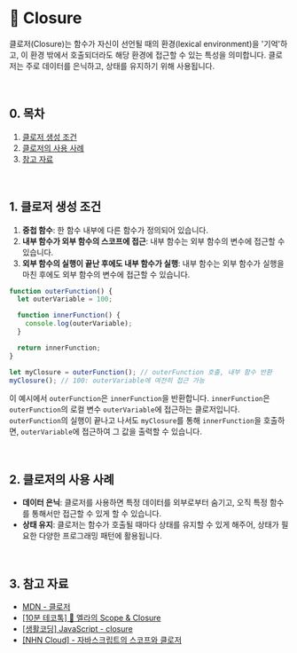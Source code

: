 # 📒 Closure

클로저(Closure)는 함수가 자신이 선언될 때의 환경(lexical environment)을 '기억'하고, 이 환경 밖에서 호출되더라도 해당 환경에 접근할 수 있는 특성을 의미합니다. 클로저는 주로 데이터를 은닉하고, 상태를 유지하기 위해 사용됩니다.

<br/>

## 0. 목차

<!-- no toc -->
1. [클로저 생성 조건](#1-클로저-생성-조건)
2. [클로저의 사용 사례](#2-클로저의-사용-사례)
3. [참고 자료](#3-참고-자료)

<br/>

## 1. 클로저 생성 조건

1. **중첩 함수**: 한 함수 내부에 다른 함수가 정의되어 있습니다.
2. **내부 함수가 외부 함수의 스코프에 접근**: 내부 함수는 외부 함수의 변수에 접근할 수 있습니다.
3. **외부 함수의 실행이 끝난 후에도 내부 함수가 실행**: 내부 함수는 외부 함수가 실행을 마친 후에도 외부 함수의 변수에 접근할 수 있습니다.

```javascript
function outerFunction() {
  let outerVariable = 100;

  function innerFunction() {
    console.log(outerVariable);
  }

  return innerFunction;
}

let myClosure = outerFunction(); // outerFunction 호출, 내부 함수 반환
myClosure(); // 100: outerVariable에 여전히 접근 가능
```

이 예시에서 `outerFunction`은 `innerFunction`을 반환합니다. `innerFunction`은 `outerFunction`의 로컬 변수 `outerVariable`에 접근하는 클로저입니다. `outerFunction`의 실행이 끝나고 나서도 `myClosure`를 통해 `innerFunction`을 호출하면, `outerVariable`에 접근하여 그 값을 출력할 수 있습니다.

<br/>

## 2. 클로저의 사용 사례

- **데이터 은닉**: 클로저를 사용하면 특정 데이터를 외부로부터 숨기고, 오직 특정 함수를 통해서만 접근할 수 있게 할 수 있습니다.
- **상태 유지**: 클로저는 함수가 호출될 때마다 상태를 유지할 수 있게 해주어, 상태가 필요한 다양한 프로그래밍 패턴에 활용됩니다.

<br/>

## 3. 참고 자료

- [MDN - 클로저](https://developer.mozilla.org/ko/docs/Web/JavaScript/Closures)
- [[10분 테코톡] 🍧 엘라의 Scope & Closure](https://www.youtube.com/watch?v=PVYjfrgZhtU)
- [[생활코딩] JavaScript - closure](https://www.youtube.com/watch?v=bwwaSwf7vkE)
- [[NHN Cloud] - 자바스크립트의 스코프와 클로저](https://meetup.nhncloud.com/posts/86)
